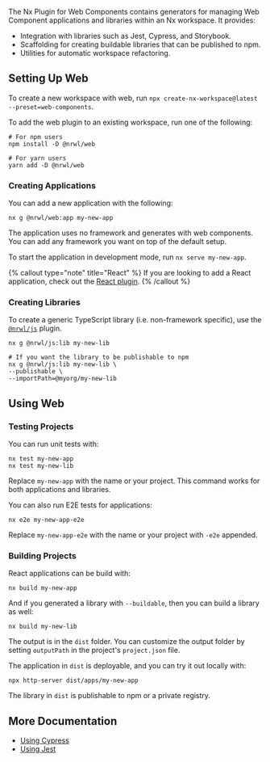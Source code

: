 The Nx Plugin for Web Components contains generators for managing Web Component applications and libraries within an Nx workspace. It provides:

- Integration with libraries such as Jest, Cypress, and Storybook.
- Scaffolding for creating buildable libraries that can be published to npm.
- Utilities for automatic workspace refactoring.

## Setting Up Web

To create a new workspace with web, run `npx create-nx-workspace@latest --preset=web-components`.

To add the web plugin to an existing workspace, run one of the following:

```shell
# For npm users
npm install -D @nrwl/web

# For yarn users
yarn add -D @nrwl/web
```

### Creating Applications

You can add a new application with the following:

```shell
nx g @nrwl/web:app my-new-app
```

The application uses no framework and generates with web components. You can add any framework you want on top of the default setup.

To start the application in development mode, run `nx serve my-new-app`.

{% callout type="note" title="React" %}
If you are looking to add a React application, check out the [React plugin](/packages/react).
{% /callout %}

### Creating Libraries

To create a generic TypeScript library (i.e. non-framework specific), use the [`@nrwl/js`](/packages/js) plugin.

```shell
nx g @nrwl/js:lib my-new-lib

# If you want the library to be publishable to npm
nx g @nrwl/js:lib my-new-lib \
--publishable \
--importPath=@myorg/my-new-lib
```

## Using Web

### Testing Projects

You can run unit tests with:

```shell
nx test my-new-app
nx test my-new-lib
```

Replace `my-new-app` with the name or your project. This command works for both applications and libraries.

You can also run E2E tests for applications:

```shell
nx e2e my-new-app-e2e
```

Replace `my-new-app-e2e` with the name or your project with `-e2e` appended.

### Building Projects

React applications can be build with:

```shell
nx build my-new-app
```

And if you generated a library with `--buildable`, then you can build a library as well:

```shell
nx build my-new-lib
```

The output is in the `dist` folder. You can customize the output folder by setting `outputPath` in the project's `project.json` file.

The application in `dist` is deployable, and you can try it out locally with:

```shell
npx http-server dist/apps/my-new-app
```

The library in `dist` is publishable to npm or a private registry.

## More Documentation

- [Using Cypress](/packages/cypress)
- [Using Jest](/packages/jest)
